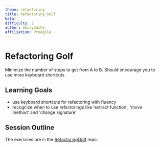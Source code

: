 ```yaml
---
theme: refactoring
title: Refactoring Golf
kata:
difficulty: 3
author: emilybache
affiliation: ProAgile
---
```


# Refactoring Golf
Minimize the number of steps to get from A to B. Should encourage you to use more keyboard shortcuts.

## Learning Goals

* use keyboard shortcuts for refactoring with fluency
* recognize when to use refactorings like 'extract function', 'move method' and 'change signature'

## Session Outline

The exercises are in the [RefactoringGolf](https://github.com/emilybache/RefactoringGolf) repo.

